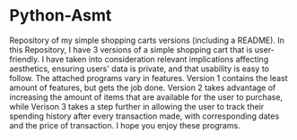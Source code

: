 # Python-Asmt
Repository of my simple shopping carts versions (including a README).
In this Repository, I have 3 versions of a simple shopping cart that is user-friendly. I have taken into consideration relevant implications affecting aesthetics, ensuring users' data is private, and that usability is easy to follow. The attached programs vary in features. Version 1 contains the least amount of features, but gets the job done. Version 2 takes advantage of increasing the amount of items that are available for the user to purchase, while Verison 3 takes a step further in allowing the user to track their spending history after every transaction made, with corresponding dates and the price of transaction.
I hope you enjoy these programs.
